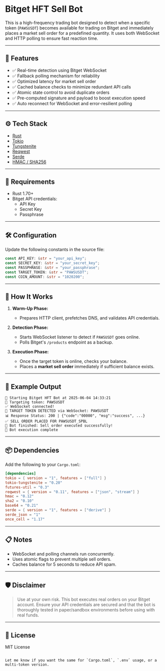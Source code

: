 # Bitget HFT Sell Bot

This is a high-frequency trading bot designed to detect when a specific token (`PAWSUSDT`) becomes available for trading on Bitget and immediately places a market sell order for a predefined quantity. It uses both WebSocket and HTTP polling to ensure fast reaction time.

---

## 🚀 Features

- ✅ Real-time detection using Bitget WebSocket
- ✅ Fallback polling mechanism for reliability
- ✅ Optimized latency for market sell order
- ✅ Cached balance checks to minimize redundant API calls
- ✅ Atomic state control to avoid duplicate orders
- ✅ Pre-computed signature and payload to boost execution speed
- ✅ Auto reconnect for WebSocket and error-resilient polling

---

## ⚙️ Tech Stack

- [Rust](https://www.rust-lang.org/)
- [Tokio](https://docs.rs/tokio)
- [Tungstenite](https://docs.rs/tokio-tungstenite)
- [Reqwest](https://docs.rs/reqwest)
- [Serde](https://docs.rs/serde)
- [HMAC / SHA256](https://docs.rs/hmac)

---

## 🔑 Requirements

- Rust 1.70+
- Bitget API credentials:
  - API Key
  - Secret Key
  - Passphrase

---

## 🛠️ Configuration

Update the following constants in the source file:

```rust
const API_KEY: &str = "your_api_key";
const SECRET_KEY: &str = "your_secret_key";
const PASSPHRASE: &str = "your_passphrase";
const TARGET_TOKEN: &str = "PAWSUSDT";
const COIN_AMOUNT: &str = "1020200";
```

---

## 🧠 How It Works

1. **Warm-Up Phase:**
   - Prepares HTTP client, prefetches DNS, and validates API credentials.

2. **Detection Phase:**
   - Starts WebSocket listener to detect if `PAWSUSDT` goes online.
   - Polls Bitget's `/products` endpoint as a backup.

3. **Execution Phase:**
   - Once the target token is online, checks your balance.
   - Places a **market sell order** immediately if sufficient balance exists.

---

## 🧪 Example Output

```
🚀 Starting Bitget HFT Bot at 2025-06-04 14:33:21
🎯 Targeting token: PAWSUSDT
✅ WebSocket connected!
🚨 TARGET TOKEN DETECTED via WebSocket: PAWSUSDT
📊 Response Status: 200 | {"code":"00000", "msg":"success", ...}
✅ SELL ORDER PLACED FOR PAWSUSDT_SPBL
🎉 Bot finished: Sell order executed successfully!
🏁 Bot execution complete
```

---

## 📦 Dependencies

Add the following to your `Cargo.toml`:

```toml
[dependencies]
tokio = { version = "1", features = ["full"] }
tokio-tungstenite = "0.20"
futures-util = "0.3"
reqwest = { version = "0.11", features = ["json", "stream"] }
hmac = "0.12"
sha2 = "0.10"
base64 = "0.21"
serde = { version = "1", features = ["derive"] }
serde_json = "1"
once_cell = "1.17"
```

---

## 📋 Notes

- WebSocket and polling channels run concurrently.
- Uses atomic flags to prevent multiple sell orders.
- Caches balance for 5 seconds to reduce API spam.

---

## 🛡️ Disclaimer

> Use at your own risk. This bot executes real orders on your Bitget account. Ensure your API credentials are secured and that the bot is thoroughly tested in paper/sandbox environments before using with real funds.

---

## 📄 License

MIT License

```

Let me know if you want the same for `Cargo.toml`, `.env` usage, or a multi-token version.

